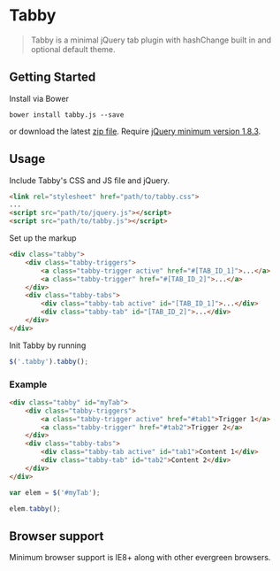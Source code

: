 # Tabby

> Tabby is a minimal jQuery tab plugin with hashChange built in and optional default theme.

## Getting Started

Install via Bower

```
bower install tabby.js --save
```

or download the latest [zip file](https://github.com/ImBobby/tabby/releases). Require [jQuery minimum version 1.8.3](https://github.com/ImBobby/tabby/blob/master/bower.json).

## Usage

Include Tabby's CSS and JS file and jQuery.

```HTML
<link rel="stylesheet" href="path/to/tabby.css">
...
<script src="path/to/jquery.js"></script>
<script src="path/to/tabby.js"></script>
```

Set up the markup

```HTML
<div class="tabby">
    <div class="tabby-triggers">
        <a class="tabby-trigger active" href="#[TAB_ID_1]">...</a>
        <a class="tabby-trigger" href="#[TAB_ID_2]">...</a>
    </div>
    <div class="tabby-tabs">
        <div class="tabby-tab active" id="[TAB_ID_1]">...</div>
        <div class="tabby-tab" id="[TAB_ID_2]">...</div>
    </div>
</div>
```

Init Tabby by running

```Javascript
$('.tabby').tabby();
```

### Example

```HTML
<div class="tabby" id="myTab">
    <div class="tabby-triggers">
        <a class="tabby-trigger active" href="#tab1">Trigger 1</a>
        <a class="tabby-trigger" href="#tab2">Trigger 2</a>
    </div>
    <div class="tabby-tabs">
        <div class="tabby-tab active" id="tab1">Content 1</div>
        <div class="tabby-tab" id="tab2">Content 2</div>
    </div>
</div>
```

```Javascript
var elem = $('#myTab');

elem.tabby();
```

## Browser support

Minimum browser support is IE8+ along with other evergreen browsers.